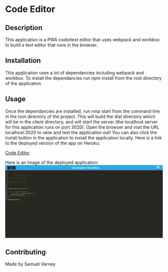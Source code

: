 # Code Editor

## Description
This application is a PWA code/text editor that uses webpack and workbox to build a text editor that runs in the browser. 

## Installation
This applicaiton uses a lot of dependancies including webpack and workbox. To install the dependancies run npm install from the root directory of the application

## Usage 
Once the dependancies are installed, run nmp start from the command line in the root directory of the project. This will build the dist directory which will be in the client directory, and will start the server (the localhost server for this application runs on port 3020). Open the browser and visit the URL localhost:3020 to veiw and test the application out! You can also click the install button in the application to install the application locally. Here is a link to the deployed version of the app on Heroku:

[Code Editor](https://morning-peak-35135.herokuapp.com/)

Here is an image of the deployed application:
![](./client/src/images/code-editor.png)

## Contributing
Made by Samuel Varney